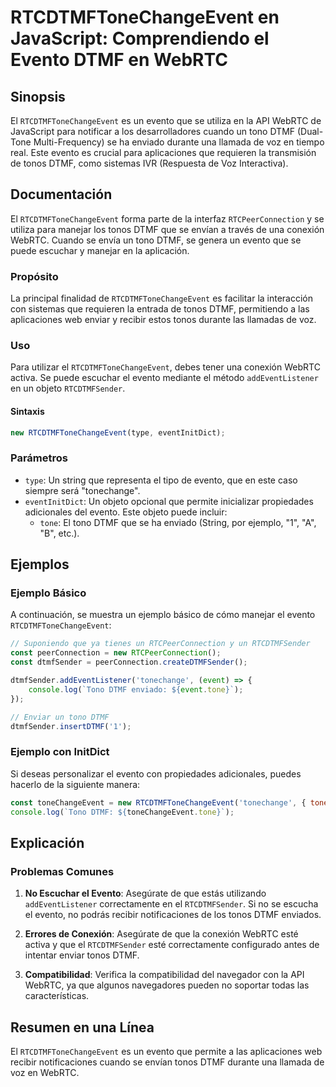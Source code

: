 <!--
Meta Description: # RTCDTMFToneChangeEvent en JavaScript: Comprendiendo el Evento DTMF en WebRTC ## Sinopsis El `RTCDTMFToneChangeEvent` es un evento que se utiliza en ...
Meta Keywords: que, dtmf, evento, rtcdtmftonechangeevent, webrtc
-->

# RTCDTMFToneChangeEvent en JavaScript: Comprendiendo el Evento DTMF en WebRTC

## Sinopsis
El `RTCDTMFToneChangeEvent` es un evento que se utiliza en la API WebRTC de JavaScript para notificar a los desarrolladores cuando un tono DTMF (Dual-Tone Multi-Frequency) se ha enviado durante una llamada de voz en tiempo real. Este evento es crucial para aplicaciones que requieren la transmisión de tonos DTMF, como sistemas IVR (Respuesta de Voz Interactiva).

## Documentación
El `RTCDTMFToneChangeEvent` forma parte de la interfaz `RTCPeerConnection` y se utiliza para manejar los tonos DTMF que se envían a través de una conexión WebRTC. Cuando se envía un tono DTMF, se genera un evento que se puede escuchar y manejar en la aplicación.

### Propósito
La principal finalidad de `RTCDTMFToneChangeEvent` es facilitar la interacción con sistemas que requieren la entrada de tonos DTMF, permitiendo a las aplicaciones web enviar y recibir estos tonos durante las llamadas de voz.

### Uso
Para utilizar el `RTCDTMFToneChangeEvent`, debes tener una conexión WebRTC activa. Se puede escuchar el evento mediante el método `addEventListener` en un objeto `RTCDTMFSender`.

#### Sintaxis
```javascript
new RTCDTMFToneChangeEvent(type, eventInitDict);
```

### Parámetros
- `type`: Un string que representa el tipo de evento, que en este caso siempre será "tonechange".
- `eventInitDict`: Un objeto opcional que permite inicializar propiedades adicionales del evento. Este objeto puede incluir:
  - `tone`: El tono DTMF que se ha enviado (String, por ejemplo, "1", "A", "B", etc.).

## Ejemplos
### Ejemplo Básico
A continuación, se muestra un ejemplo básico de cómo manejar el evento `RTCDTMFToneChangeEvent`:

```javascript
// Suponiendo que ya tienes un RTCPeerConnection y un RTCDTMFSender
const peerConnection = new RTCPeerConnection();
const dtmfSender = peerConnection.createDTMFSender();

dtmfSender.addEventListener('tonechange', (event) => {
    console.log(`Tono DTMF enviado: ${event.tone}`);
});

// Enviar un tono DTMF
dtmfSender.insertDTMF('1');
```

### Ejemplo con InitDict
Si deseas personalizar el evento con propiedades adicionales, puedes hacerlo de la siguiente manera:

```javascript
const toneChangeEvent = new RTCDTMFToneChangeEvent('tonechange', { tone: 'A' });
console.log(`Tono DTMF: ${toneChangeEvent.tone}`);
```

## Explicación
### Problemas Comunes
1. **No Escuchar el Evento**: Asegúrate de que estás utilizando `addEventListener` correctamente en el `RTCDTMFSender`. Si no se escucha el evento, no podrás recibir notificaciones de los tonos DTMF enviados.
   
2. **Errores de Conexión**: Asegúrate de que la conexión WebRTC esté activa y que el `RTCDTMFSender` esté correctamente configurado antes de intentar enviar tonos DTMF.

3. **Compatibilidad**: Verifica la compatibilidad del navegador con la API WebRTC, ya que algunos navegadores pueden no soportar todas las características.

## Resumen en una Línea
El `RTCDTMFToneChangeEvent` es un evento que permite a las aplicaciones web recibir notificaciones cuando se envían tonos DTMF durante una llamada de voz en WebRTC.